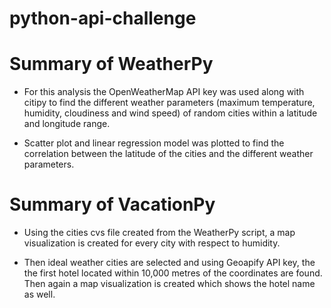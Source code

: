# python-api-challenge


# Summary of WeatherPy


* For this analysis the OpenWeatherMap API key was used along with citipy to find the different weather parameters (maximum temperature, humidity, cloudiness and wind speed) of random cities within a latitude and longitude range.


* Scatter plot and linear regression model was plotted to find the correlation between the latitude of the cities and the different weather parameters.


# Summary of VacationPy


* Using the cities cvs file created from the WeatherPy script, a map visualization is created for every city with respect to humidity.


* Then ideal weather cities are selected and using Geoapify API key, the the first hotel located within 10,000 metres of the coordinates are found. Then again a map visualization is created which shows the hotel name as well.